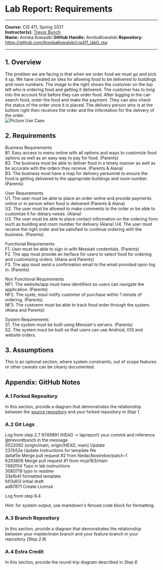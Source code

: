 # Lab Report: Requirements
___
**Course:** CIS 411, Spring 2021  
**Instructor(s):** [Trevor Bunch](https://github.com/trevordbunch)  
**Name:** Annika Kowaslki
**GitHub Handle:** AnnikaKowalski 
**Repository:** https://github.com/AnnikaKowalski/cis411_lab0_req
___

## 1. Overview
The problem we are facing is that when we order food we must go and pick it up. We have created an idea for allowing food to be delivered to buildings and room numbers. The image to the right shows the customer on the top left who is ordering food and getting it delivered. The customer has to long into the account first before they can order food. After logging in the can search food, order the food and make the payment. They can also check the status of the order once it is placed. The delivery person who is at the bottom right then receives the order and the information for the delivery of the order.  
![Picture Use Case](https://docs.google.com/drawings/d/e/2PACX-1vRUCp8OfBYw3vMJip037WD4fI7fNtSa_C7f6lL5gRwZHcGjZSQHQVy9lZTotswBlZvA6ku5wEXJ6Sam/pub?w=886&h=642)

## 2. Requirements
Business Requirements  
B1. Easy access to menu online with all options and ways to customize food  options as well as an easy way to pay for food. (Parents)    
B2. The business must be able to deliver food in a timely manner as well as be accurate	with the orders they receive. (Parents & Alana)  
B3. The business must have a map for delivery personnel to ensure the food is getting delivered to the appropriate buildings and room number.  (Parents)

User Requirements   
U1. The user must be able to place an order online and provide payments online or in person when food is delivered (Parents & Alana)  
U2. The user must be allowed to make comments to the order or be able to customize it for dietary needs. (Alana)  
U3. The user must be able to place contact information on the ordering form such as	building and room number for delivery (Alana)
U4. The user must receive the right order and be satisfied to continue ordering with the business. (Parents)

Functional Requirements   
F1. User must be able to sign in with Messiah credentials. (Parents)  
F2. The app must provide an iterface for users to select food for ordering and customizing orders. (Alana and Parents)   
F3. The app must send a confirmation email to the email provided upon log in. (Parents) 

Non Functional Requirements   
NF1. The website/app must have identifiers so users can navigate the application.  (Parents)  
NF2. The syste, msut notify customer of purchase within 1 minute of ordering. (Parents)  
NF3. The custoemr must be able to track food order through the system. (Alana and Parents)  

System Requirements  
S1. The system must be built using Messiah's servers. (Parents)  
S2. The system msut be built so that users can use Andriod, IOS and website orders. 

## 3. Assumptions
This is an optional section, where system constraints, out of scope features or other caveats can be clearly documented.  

## Appendix: GitHub Notes

### A.1 Forked Repository
In this section, provide a diagram that demonstrates the relationship between the [source repository](https://github.com/trevordbunch/cis411_lab0_req) and your forked repository in *Step 1.*  

### A.2 Git Logs
Log from step 2.7 
6749891 (HEAD -> lapreport) your commit and reference @trevordbunch in the message  
0522082 (origin/main, origin/HEAD, main) Update  
237b52e Update Instructions for template file  
dafaf5e Merge pull request #2 from NedacNostrebor/patch-1  
6293806 Merge pull request #1 from mcjo163/main  
7482f04 Typo in lab instructions  
3080719 typo in readme  
33efb41 formatted template  
fd13d03 initial draft  
ad87871 Create License  

Log from step 6.4


Hint: for system output, use markdown's fenced code block for formatting.

### A.3 Branch Repository
In this section, provide a diagram that demonstrates the relationship between your master/main branch and your feature branch in your repository (*Step 2.8*)

### A.4 Extra Credit
In this section, provide the round-trip diagram described in *Step 8*.


